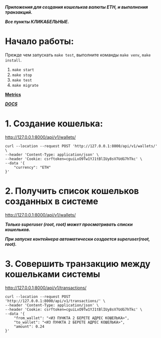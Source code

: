 **_Приложения для создания кошельков валюты ETH, и выполнения транзакций._**

**_Все пункты КЛИКАБЕЛЬНЫЕ._**

# Начало работы:
Прежде чем запускать `make test`, выполните команды `make venv`, `make install`.
1. `make start`
2. `make stop`
3. `make test`
4. `make migrate`

[**Metrics**](http://127.0.0.1:8000/prometheus/metrics)

[**_DOCS_**](http://127.0.0.1:8000/api/docs/)

# 1. Создание кошелька:

http://127.0.0.1:8000/api/v1/wallets/

```
curl --location --request POST 'http://127.0.0.1:8000/api/v1/wallets/' \
--header 'Content-Type: application/json' \
--header 'Cookie: csrftoken=cguiLxO9Tw1YJ1tBlIUy8sV7UdG7hTkc' \
--data '{
    "currency": "ETH"
}'
```

# 2. Получить список кошельков созданных в системе 

http://127.0.0.1:8000/api/v1/wallets/

_**Только superuser (root, root) может просматривать списки кошельков.**_

**_При запуске контейнера автоматически создается superuser(root, root)._**


# 3. Cовершить транзакцию между кошельками системы 

http://127.0.0.1:8000/api/v1/transactions/

```
curl --location --request POST 'http://127.0.0.1:8000/api/v1/transactions/' \
--header 'Content-Type: application/json' \
--header 'Cookie: csrftoken=cguiLxO9Tw1YJ1tBlIUy8sV7UdG7hTkc' \
--data '{
    "from_wallet": "<ИЗ ПУНКТА 2 БЕРЕТЕ АДРЕС КОШЕЛЬКА>",
    "to_wallet": "<ИЗ ПУНКТА 2 БЕРЕТЕ АДРЕС КОШЕЛЬКА>",
    "amount": 0.24
}'
```

